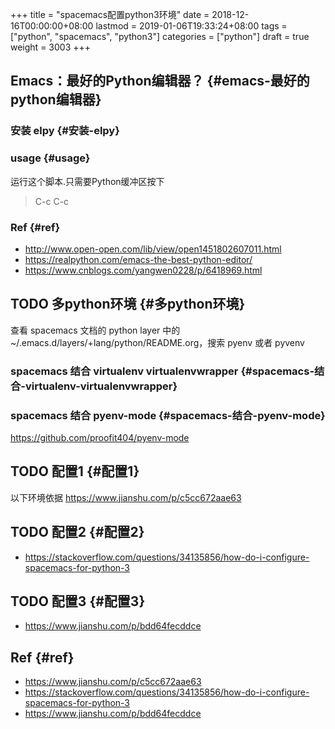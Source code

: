 +++
title = "spacemacs配置python3环境"
date = 2018-12-16T00:00:00+08:00
lastmod = 2019-01-06T19:33:24+08:00
tags = ["python", "spacemacs", "python3"]
categories = ["python"]
draft = true
weight = 3003
+++

## Emacs：最好的Python编辑器？ {#emacs-最好的python编辑器}


### 安装 elpy {#安装-elpy}


### usage {#usage}

运行这个脚本.只需要Python缓冲区按下

> C-c C-c


### Ref {#ref}

-   <http://www.open-open.com/lib/view/open1451802607011.html>
-   <https://realpython.com/emacs-the-best-python-editor/>
-   <https://www.cnblogs.com/yangwen0228/p/6418969.html>


## <span class="org-todo todo TODO">TODO</span> 多python环境 {#多python环境}

查看 spacemacs 文档的 python layer 中的
~/.emacs.d/layers/+lang/python/README.org，搜索 pyenv 或者 pyvenv


### spacemacs 结合 virtualenv virtualenvwrapper {#spacemacs-结合-virtualenv-virtualenvwrapper}


### spacemacs 结合  pyenv-mode {#spacemacs-结合-pyenv-mode}

<https://github.com/proofit404/pyenv-mode>


## <span class="org-todo todo TODO">TODO</span> 配置1 {#配置1}

以下环境依据  <https://www.jianshu.com/p/c5cc672aae63>


## <span class="org-todo todo TODO">TODO</span> 配置2 {#配置2}

-   <https://stackoverflow.com/questions/34135856/how-do-i-configure-spacemacs-for-python-3>


## <span class="org-todo todo TODO">TODO</span> 配置3 {#配置3}

-   <https://www.jianshu.com/p/bdd64fecddce>


## Ref {#ref}

-   <https://www.jianshu.com/p/c5cc672aae63>
-   <https://stackoverflow.com/questions/34135856/how-do-i-configure-spacemacs-for-python-3>
-   <https://www.jianshu.com/p/bdd64fecddce>
